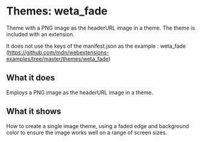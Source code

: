 # Themes: weta_fade

Theme with a PNG image as the headerURL image in a theme. The theme is included with an extension.

It does not use the keys of the manifest.json as the example : weta_fade (https://github.com/mdn/webextensions-examples/tree/master/themes/weta_fade)

## What it does

Employs a PNG image as the headerURL image in a theme.

## What it shows

How to create a single image theme, using a faded edge and background color to ensure
the image works well on a range of screen sizes.
